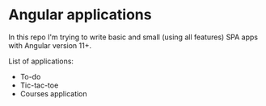# Angular applications

In this repo I'm trying to write basic and small (using all features) SPA apps with Angular version 11+.

List of applications:

- To-do
- Tic-tac-toe
- Courses application
